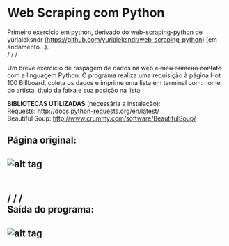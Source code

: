 # Web Scraping com Python
Primeiro exercício em python, derivado do web-scraping-python de yurialeksndr (https://github.com/yurialeksndr/web-scraping-python)
(em andamento...).
<br /> / / / <br />

Um breve exercício de raspagem de dados na web ~~e meu primeiro contato~~ com a linguagem Python. O programa realiza uma requisição à página Hot 100 Billboard, coleta os dados e imprime uma lista em terminal com: nome do artista, título da faixa e sua posição na lista.

**BIBLIOTECAS UTILIZADAS** (necessária a instalação): <br />
Requests: http://docs.python-requests.org/en/latest/ <br />
Beautiful Soup: http://www.crummy.com/software/BeautifulSoup/

Página original:
---
![alt tag](https://github.com/yurialeksndr/Web-Scraping-Python/blob/master/images/billboard.jpg)
---

<br /> / / / <br /> 
Saída do programa:
---
![alt tag](https://github.com/yurialeksndr/Web-Scraping-Python/blob/master/images/terminal.jpg)
---
